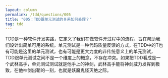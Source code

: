 ```yaml
---
layout: column
permalink: /tdd/questions/005
title: "005：TDD跟单元测试的关系如何处理？"
tag: tdd
---
```


TDD是一种软件开发实践，它定义了我们在做软件开过程中的流程，旨在帮助我们设计出简单可用的系统。单元测试是一种代码质量反馈的方式，在TDD中的T也有可能是这里的单元测试，也有可能是更大力度的非传统意义上的单元测试，TDD跟单元测试之间不是一个维度上的概念，不存在冲突。如果把TDD看成是一个武林高手，单元测试测试就是他手上的神剑，武林高手能将神剑威力发挥到极致，在他神剑出鞘的一刻，也就是妖魔鬼怪灭绝之际。
